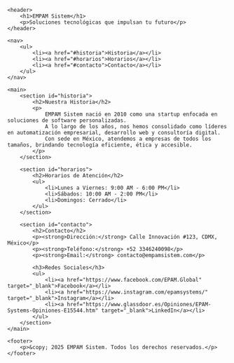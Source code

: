 <!DOCTYPE html>
<html lang="es">
<head>
    <meta charset="UTF-8">
    <meta name="viewport" content="width=device-width, initial-scale=1.0">
    <title>EMPAM Sistem</title>
    <link rel="stylesheet" href="styles.css">
</head>
<body>

    <header>
        <h1>EMPAM Sistem</h1>
        <p>Soluciones tecnológicas que impulsan tu futuro</p>
    </header>

    <nav>
        <ul>
            <li><a href="#historia">Historia</a></li>
            <li><a href="#horarios">Horarios</a></li>
            <li><a href="#contacto">Contacto</a></li>
        </ul>
    </nav>

    <main>
        <section id="historia">
            <h2>Nuestra Historia</h2>
            <p>
                EMPAM Sistem nació en 2010 como una startup enfocada en soluciones de software personalizadas. 
                A lo largo de los años, nos hemos consolidado como líderes en automatización empresarial, desarrollo web y consultoría digital. 
                Con sede en México, atendemos a empresas de todos los tamaños, brindando tecnología eficiente, ética y accesible.
            </p>
        </section>

        <section id="horarios">
            <h2>Horarios de Atención</h2>
            <ul>
                <li>Lunes a Viernes: 9:00 AM - 6:00 PM</li>
                <li>Sábados: 10:00 AM - 2:00 PM</li>
                <li>Domingos: Cerrado</li>
            </ul>
        </section>

        <section id="contacto">
            <h2>Contacto</h2>
            <p><strong>Dirección:</strong> Calle Innovación #123, CDMX, México</p>
            <p><strong>Teléfono:</strong> +52 3346240098</p>
            <p><strong>Email:</strong> contacto@empamsistem.com</p>

            <h3>Redes Sociales</h3>
            <ul>
                <li><a href="https://www.facebook.com/EPAM.Global" target="_blank">Facebook</a></li>
                <li><a href="https://www.instagram.com/epamsystems/" target="_blank">Instagram</a></li>
                <li><a href="https://www.glassdoor.es/Opiniones/EPAM-Systems-Opiniones-E15544.htm" target="_blank">LinkedIn</a></li>
            </ul>
        </section>
    </main>

    <footer>
        <p>&copy; 2025 EMPAM Sistem. Todos los derechos reservados.</p>
    </footer>

</body>
</html>

